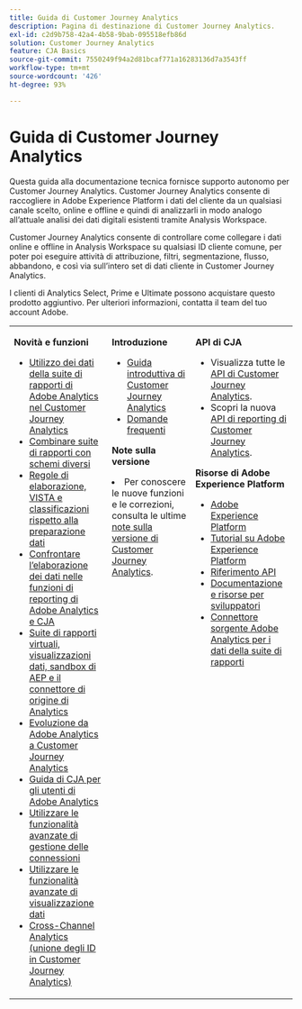 ```yaml
---
title: Guida di Customer Journey Analytics
description: Pagina di destinazione di Customer Journey Analytics.
exl-id: c2d9b758-42a4-4b58-9bab-095518efb86d
solution: Customer Journey Analytics
feature: CJA Basics
source-git-commit: 7550249f94a2d81bcaf771a16283136d7a3543ff
workflow-type: tm+mt
source-wordcount: '426'
ht-degree: 93%

---
```


# Guida di Customer Journey Analytics

Questa guida alla documentazione tecnica fornisce supporto autonomo per Customer Journey Analytics. Customer Journey Analytics consente di raccogliere in Adobe Experience Platform i dati del cliente da un qualsiasi canale scelto, online e offline e quindi di analizzarli in modo analogo all’attuale analisi dei dati digitali esistenti tramite Analysis Workspace.

Customer Journey Analytics consente di controllare come collegare i dati online e offline in Analysis Workspace su qualsiasi ID cliente comune, per poter poi eseguire attività di attribuzione, filtri, segmentazione, flusso, abbandono, e così via sull’intero set di dati cliente in Customer Journey Analytics.

I clienti di Analytics Select, Prime e Ultimate possono acquistare questo prodotto aggiuntivo. Per ulteriori informazioni, contatta il team del tuo account Adobe.

<table frame="none"> 
 <tbody> 
  <tr> 
   <td colname="col1" colsep="0" rowsep="0" valign="top"> <p class="head"> <b>Novità e funzioni</b> </p> <p> 
     <ul>
      <li><a href="https://experienceleague.adobe.com/docs/analytics-platform/using/cja-overview/compare-aa-cja/aa-data-in-cja.html?lang=en">Utilizzo dei dati della suite di rapporti di Adobe Analytics nel Customer Journey Analytics </a> </li>
      <li><a href="https://experienceleague.adobe.com/docs/analytics-platform/using/cja-usecases/combine-report-suites.html?lang=it"> Combinare suite di rapporti con schemi diversi </a> </li>
      <li><a href="https://experienceleague.adobe.com/docs/analytics-platform/using/cja-overview/compare-aa-cja/pr-vista-dataprep.html?lang=en"> Regole di elaborazione, VISTA e classificazioni rispetto alla preparazione dati </a> </li>
      <li><a href="https://experienceleague.adobe.com/docs/analytics-platform/using/cja-overview/compare-aa-cja/data-processing-comparisons.html?lang=en"> Confrontare l’elaborazione dei dati nelle funzioni di reporting di Adobe Analytics e CJA </a> </li>
      <li><a href="https://experienceleague.adobe.com/docs/analytics-platform/using/cja-overview/compare-aa-cja/vrs-dataview-sandbox-adc.html?lang=en"> Suite di rapporti virtuali, visualizzazioni dati, sandbox di AEP e il connettore di origine di Analytics </a> </li>
      <li><a href="https://experienceleague.adobe.com/docs/analytics-platform/using/cja-overview/aa-to-cja.html?lang=it"> Evoluzione da Adobe Analytics a Customer Journey Analytics </a> </li>
      <li><a href="https://experienceleague.adobe.com/docs/analytics-platform/using/cja-overview/aa-to-cja-user.html?lang=it"> Guida di CJA per gli utenti di Adobe Analytics </a> </li>
     <li><a href="https://experienceleague.adobe.com/docs/analytics-platform/using/cja-connections/manage-connections.html?lang=it#connection-detail"> Utilizzare le funzionalità avanzate di gestione delle connessioni </a> </li>
      <li><a href="https://experienceleague.adobe.com/docs/analytics-platform/using/cja-dataviews/data-views.html?lang=it#cja-dataviews"> Utilizzare le funzionalità avanzate di visualizzazione dati </a> </li>
      <li><a href="https://experienceleague.adobe.com/docs/analytics-platform/using/cja-connections/cca/overview.html?lang=it#cja-connections"> Cross-Channel Analytics (unione degli ID in Customer Journey Analytics) </a> </li>
   <td colname="col2" valign="top"><p class="head"> <b>Introduzione</b> </p> 
      <ul> 
      <li><a href="https://experienceleague.adobe.com/docs/analytics-platform/using/cja-overview/cja-getting-started.html?lang=it"> Guida introduttiva di Customer Journey Analytics </a> </li> 
      <li><a href="https://experienceleague.adobe.com/docs/analytics-platform/using/cja-overview/cja-faq.html?lang=it"> Domande frequenti</a> </li> 
   </ul> <p class="head"><b>Note sulla versione</b> </p> 
     <li>Per conoscere le nuove funzioni e le correzioni, consulta le ultime <a href="https://experienceleague.adobe.com/docs/analytics-platform/using/releases/latest.html?lang=it" format="https" scope="external">note sulla versione di Customer Journey Analytics</a>. </li>
    <td colname="col3" valign="top"> <p class="head"><b>API di CJA</b> </p> 
    <ul> 
     <li>Visualizza tutte le <a href="https://developer.adobe.com/cja-apis/docs/" format="https" scope="external"> API di Customer Journey Analytics</a>. </li>
      <li>Scopri la nuova <a href="https://developer.adobe.com/cja-apis/docs/api/#tag/Reporting-API" format="https" scope="external"> API di reporting di Customer Journey Analytics</a>. </li>
    </ul> <p class="head"> <b>Risorse di Adobe Experience Platform</b> </p> 
    <ul> 
     <li><a href="https://www.adobe.com/it/experience-platform.html" format="http" scope="external"> Adobe Experience Platform</a> </li> 
     <li> <a href="https://experienceleague.adobe.com/docs/platform-learn/tutorials/overview.html?lang=it" format="https" scope="external"> Tutorial su Adobe Experience Platform</a> </li> 
     <li><a href="https://www.adobe.io/apis/experienceplatform/home/api-reference.html" format="https" scope="external"> Riferimento API</a> </li> 
     <li><a href="https://www.adobe.com/it/experience-platform/documentation-and-developer-resources.html" format="https" scope="external"> Documentazione e risorse per sviluppatori</a> </li>
     <li><a href="https://experienceleague.adobe.com/docs/experience-platform/sources/connectors/adobe-applications/analytics.html?lang=it" format="https" scope="external"> Connettore sorgente Adobe Analytics per i dati della suite di rapporti</a> </li>
    </ul> </td> 
  </tr> 
 </tbody> 
</table>
